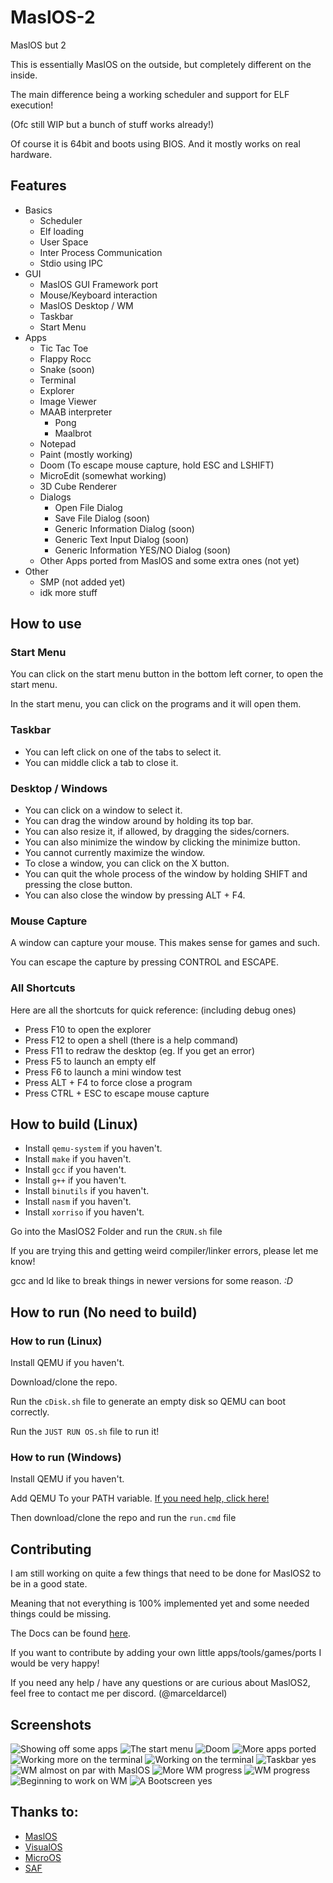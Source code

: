 # MaslOS-2
MaslOS but 2

This is essentially MaslOS on the outside, but completely different on the inside.

The main difference being a working scheduler and support for ELF execution!

(Ofc still WIP but a bunch of stuff works already!)


Of course it is 64bit and boots using BIOS.
And it mostly works on real hardware.

## Features
 + Basics
   - Scheduler 
   - Elf loading
   - User Space 
   - Inter Process Communication
   - Stdio using IPC
 + GUI
   - MaslOS GUI Framework port
   - Mouse/Keyboard interaction 
   - MaslOS Desktop / WM 
   - Taskbar 
   - Start Menu
 + Apps
   - Tic Tac Toe
   - Flappy Rocc 
   - Snake (soon)
   - Terminal 
   - Explorer 
   - Image Viewer 
   + MAAB interpreter
     - Pong
     - Maalbrot
   - Notepad
   - Paint (mostly working)
   - Doom (To escape mouse capture, hold ESC and LSHIFT)
   - MicroEdit (somewhat working)
   - 3D Cube Renderer
   + Dialogs
     - Open File Dialog 
     - Save File Dialog (soon)
     - Generic Information Dialog (soon)
     - Generic Text Input Dialog (soon)
     - Generic Information YES/NO Dialog (soon)
   - Other Apps ported from MaslOS and some extra ones (not yet)
 + Other
   - SMP (not added yet)
   - idk more stuff

## How to use

### Start Menu
You can click on the start menu button in the bottom left corner, to open the start menu.

In the start menu, you can click on the programs and it will open them.

### Taskbar
 - You can left click on one of the tabs to select it.
 - You can middle click a tab to close it.


### Desktop / Windows
 - You can click on a window to select it.
 - You can drag the window around by holding its top bar.
 - You can also resize it, if allowed, by dragging the sides/corners.
 - You can also minimize the window by clicking the minimize button.
 - You cannot currently maximize the window.
 - To close a window, you can click on the X button.
 - You can quit the whole process of the window by holding SHIFT and pressing the close button.
 - You can also close the window by pressing ALT + F4.

### Mouse Capture
A window can capture your mouse. This makes sense for games and such.

You can escape the capture by pressing CONTROL and ESCAPE.


### All Shortcuts
Here are all the shortcuts for quick reference: (including debug ones)
 - Press F10 to open the explorer
 - Press F12 to open a shell (there is a help command)
 - Press F11 to redraw the desktop (eg. If you get an error)
 - Press F5 to launch an empty elf
 - Press F6 to launch a mini window test
 - Press ALT + F4 to force close a program
 - Press CTRL + ESC to escape mouse capture
 


## How to build (Linux)
 - Install `qemu-system` if you haven't.
 - Install `make` if you haven't.
 - Install `gcc` if you haven't.
 - Install `g++` if you haven't.
 - Install `binutils` if you haven't.
 - Install `nasm` if you haven't.
 - Install `xorriso` if you haven't.


Go into the MaslOS2 Folder and run the `CRUN.sh` file

If you are trying this and getting weird compiler/linker errors, please let me know!

gcc and ld like to break things in newer versions for some reason.  *:D*

## How to run (No need to build)

### How to run (Linux) 
Install QEMU if you haven't.

Download/clone the repo.

Run the `cDisk.sh` file to generate an empty disk so QEMU can boot correctly.

Run the `JUST RUN OS.sh` file to run it!

### How to run (Windows)

Install QEMU if you haven't.

Add QEMU To your PATH variable. [If you need help, click here!](https://linuxhint.com/qemu-windows/)

Then download/clone the repo and run the `run.cmd` file

## Contributing
I am still working on quite a few things that need to be done for MaslOS2 to be in a good state.

Meaning that not everything is 100% implemented yet and some needed things could be missing.

The Docs can be found [here](https://github.com/marceldobehere/MaslOS-2/wiki/Application-Development-for-MaslOS2).

If you want to contribute by adding your own little apps/tools/games/ports I would be very happy!

If you need any help / have any questions or are curious about MaslOS2, feel free to contact me per discord. (@marceldarcel)






## Screenshots
![Showing off some apps](/images/demo.png)
![The start menu](/images/wm%207.png)
![Doom](/images/doom-test.png)
![More apps ported](/images/some%20stuff.jpg)
![Working more on the terminal](/images/wm%206.png)
![Working on the terminal](/images/terminal%201.gif)
![Taskbar yes](/images/wm%205.png)
![WM almost on par with MaslOS](/images/wm%204.png)
![More WM progress](/images/wm%203.png)
![WM progress](/images/wm%202.png)
![Beginning to work on WM](/images/start%20of%20wm%201.png)
![A Bootscreen yes](/images/img1.png)




## Thanks to:
 - [MaslOS](https://github.com/marceldobehere/MaslOS)
 - [VisualOS](https://github.com/nothotscott/VisualOS)
 - [MicroOS](https://github.com/Glowman554/MicroOS)
 - [SAF](https://github.com/chocabloc/saf)
 
